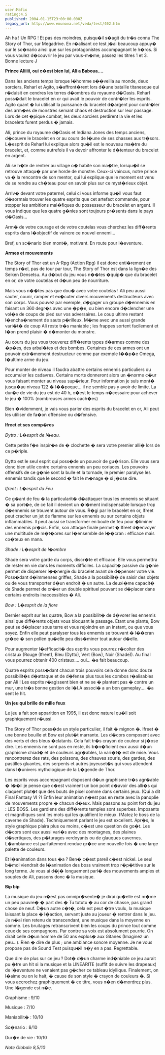 ```yaml
---
user:Mafio
rating:4.5
published: 2004-01-15T23:00:00.000Z
legacy_url: http://www.emunova.net/veda/test/402.htm
---
```

Ah ha ! Un RPG ! Et pas des moindres, puisqu�il s�agit du tr�s connu The Story of Thor, sur Megadrive. En r�alisant ce test j�ai beaucoup appuy� sur le sc�nario ainsi que sur les protagonistes accompagnant le h�ros. Si vous voulez d�couvrir le jeu par vous-m�me, passez les titres 1 et 3\. Bonne lecture J  

  

**Prince Aliiiii, oui c�est bien lui, Ali a Baboua....**  

  

Dans les anciens temps lorsque l�homme s��veilla au monde, deux sorciers, Reharl et Agito, s�affront�rent lors d�une bataille titanesque qui r�duisit en cendres les terres d�ombres du royaume d�Oasis. Reharl poss�dait le bracelet en or qui avait le pouvoir de contr�ler les esprits. Agito quant � lui utilisait la puissance du bracelet d�argent pour contr�ler des arm�es de monstres semant chaos et destruction sur leur passage. Lors de cet �pique combat, les deux sorciers perdirent la vie et les bracelets furent perdus � jamais.  

Ali, prince du royaume d�Oasis et Indiana Jones des temps anciens, d�couvre le bracelet en or au cours de l�une de ses chasses aux tr�sors. L�esprit de Reharl lui explique alors qu�il est le nouveau ma�tre du bracelet, et, comme autrefois il va devoir affronter le d�tenteur du bracelet en argent.  

Ali se h�te de rentrer au village o� habite son ma�tre, lorsqu�il se retrouve attaqu� par une horde de monstre. Ceux-ci vaincus, notre prince va � la rencontre de son mentor, qui lui explique que le moment est venu de se rendre au ch�teau pour en savoir plus sur ce myst�rieux objet.  

Arriv� devant votre paternel, celui ci vous informe qu�il vous faut d�sormais trouver les quatre esprits que cet artefact commande, pour stopper les ambitions mal�fiques du possesseur du bracelet en argent. Il vous indique que les quatre g�nies sont toujours pr�sents dans le pays d�Oasis...  

Arm� de votre courage et de votre coutelas vous cherchez les diff�rents esprits dans l�objectif de vaincre ce nouvel ennemi...  

Bref, un sc�nario bien mont�, motivant. En route pour l�aventure.  

  

**Armes et mouvements**  

  

The Story of Thor est un A-Rpg (Action Rpg) il est donc enti�rement en temps r�el, pas de tour par tour, The Story of Thor est dans la lign�e des Seiken Densetsu. Au d�but du jeu vous n��tes �quip� que du bracelet en or, de votre coutelas et d�un peu de nourriture.  

Mais vous n��tes pas que dou� avec votre coutelas ! Ali peu aussi sauter, courir, ramper et ex�cuter divers mouvements destructeurs avec son corps. Vous pouvez par exemple, d�gager un groupe d�ennemis en faisant un 360 degr�s avec une �p�e, ou bien encore d�clencher une vol�e de coups de pied sur vos adversaires. Le coup ultime restant l�encha�nement de sauts p�rilleux. M�me avec une aussi grande vari�t� de coup Ali reste tr�s maniable ; les frappes sortent facilement et l�on prend plaisir � d�monter du monstre.  

Au cours du jeu vous trouverez diff�rents types d�armes comme des �p�es, des arbal�tes et des bombes. Certaines de ces armes ont un pouvoir extr�mement destructeur comme par exemple l��p�e Omega, l�ultime arme du jeu.  

Pour monter de niveau il faudra abattre certains ennemis particuliers ou accumuler les cadavres. Certains morts donneront alors un �norme c�ur vous faisant monter au niveau sup�rieur. Pour information je suis mont� jusqu�au niveau 122 � l��poque... il ne semble pas y avoir de limite. La dur�e de vie du jeu est de 40 h, c�est le temps n�cessaire pour achever le jeu � 100% (nombreuses armes cach�es)  

Bien �videmment, je vais vous parler des esprits du bracelet en or, Ali peut les utiliser de fa�on offensive ou d�fensive.  

  

**Ifreet et ses comp�res**  

  

_Dytto : L�esprit de l�eau._  

Cette petite f�e inspir�e de � clochette � sera votre premier alli� lors de ce p�riple.  

Dytto est le seul esprit qui poss�de un pouvoir de gu�rison. Elle vous sera donc bien utile contre certains ennemis un peu coriaces. Les pouvoirs offensifs de ce g�nie sont la bulle et la tornade, le premier paralyse les ennemis tandis que le second � fait le m�nage � si j�ose dire.  

  

_Ifreet : L�esprit du Feu_  

Ce g�ant de feu � la particularit� d�attaquer tous les ennemis se situant � sa port�e, de ce fait il devient un �l�ment indispensable lorsque trop d�ennemis se trouvent autour de vous. R�gi par le bracelet en or, Ifreet peut cracher un jet de flamme sur les ennemis ou sur certains objets inflammables. Il peut aussi se transformer en boule de feu pour �liminer des ennemis pr�cis. Enfin, son attaque finale permet � Ifreet d�envoyer une multitude de m�t�ores sur l�ensemble de l��cran : efficace mais co�teux en mana.  

  

_Shade : L�esprit de l�ombre_  

Shade sera votre garde du corps, discr�te et efficace. Elle vous permettra de rester en vie dans les moments difficiles. La capacit� passive du g�nie permet de disperser l��nergie du bracelet avant de d�penser votre vie. Poss�dant d�immenses griffes, Shade a la possibilit� de saisir des objets ou de vous transporter d�un endroit � un autre. La deuxi�me capacit� de Shade permet de cr�er un double spirituel pouvant se d�placer dans certains endroits inaccessibles � Ali.  

  

_Bow : L�esprit de la flore_  

Dernier esprit sur les quatre, Bow a la possibilit� de d�vorer les ennemis ainsi que diff�rents objets vous bloquant le passage. Etant une plante, Bow peut se d�placer sous terre et vous rejoindre en un instant, ou que vous soyez. Enfin elle peut paralyser tous les ennemis se trouvant � l��cran gr�ce � son pollen qu�elle peu diss�miner tout autour d�elle.  

  

Pour augmenter l�efficacit� des esprits vous pourrez r�colter des cristaux (Rouge (Ifreet), Bleu (Dytto), Vert (Bow), Noir (Shade)). Au final vous pourrez obtenir 400 cristaux.... oui... �a fait beaucoup.  

Quatre esprits poss�dant chacun trois pouvoirs cela donne donc douze possibilit�s d�attaque et de d�fense plus tous les combos r�alisables par Ali ! Les esprits r�agissent bien et ne se � plantent pas � contre un mur, une tr�s bonne gestion de l�I.A associ� a un bon gameplay.... �a sent le hit.  

  

**Un jeu qui brille de mille feux**  

  

Le jeu a fait son apparition en 1995, il est donc naturel qu�il soit graphiquement r�ussi.  

The Story of Thor poss�de un style particulier, il fait � mignon �. Ifreet � une bonne bouille et Bow est plut�t marrante. Les d�cors composent avec des verts et des bleus �clatants. Cela fait tr�s crayon de couleur si j�ose dire. Les ennemis ne sont pas en reste, ils b�n�ficient eux aussi d�un graphisme chiad� et de couleurs agr�ables, la vari�t� est de mise. Vous rencontrerez des rats, des poissons, des chauves souris, des gardes, des pastilles gluantes, des serpents et autres joyeuset�s qui vous attendent dans l�univers mythologique de la L�gende de Thor.  

Les esprits vous accompagnant disposent d�un graphisme tr�s agr�able � l��il je pense que c�est vraiment un bon point d�avoir des alli�s qui claquent plut�t que des bouts de pixel comme dans certains jeux. (Qui a dit Final Fantasy VI ?) Enfin leur animation n�est pas en reste avec la panoplie de mouvements propre � chacun d�eux. Mais passons au point fort du jeu : LES BOSS. Les gardiens des diff�rents temples sont superbes. Imposants et magnifiques sont les mots qui les qualifient le mieux. (Matez le boss de la caverne de Shade). Techniquement parlant le jeu est excellent. Apr�s, le style graphique plaira plus ou moins, c�est une question de go�t. Les d�cors sont eux aussi vari�s avec des montagnes, des plaines d�sertiques, des p�turages verdoyants ou de glauques cavernes. L�ambiance est parfaitement rendue gr�ce une nouvelle fois � une large palette de couleurs.  

Et l�animation dans tous �a ? Ben� c�est pareil c�est nickel. Le seul b�mol viendrait de l�animation des boss vraiment trop r�p�titive sur le long terme. Je vous ai d�j� longuement parl� des mouvements amples et souples de Ali, passons donc � la musique.  

  

**Bip bip**  

  

La musique du jeu n�est pas omnipr�sente� je dirai qu�elle est m�me un peu pauvre� � part des � Tu tututu � au cor de chasse, pas grand chose de neuf. D�un autre c�t�, cela est peut �tre voulu, la musique laissant la place � l�action, servant juste au joueur � rentrer dans le jeu. Je n�ai rien retenu de transcendant, une musique dans la moyenne en somme. Les bruitages retranscrivent bien les coups du prince tout comme ceux de ses compagnons. Par contre sa voix est absolument pourrie. On dirait celle d�un homme de 50 ans explos� aux Gitanes (Imaginez un peu...). Rien � dire de plus ; une ambiance sonore moyenne. Je ne vous propose pas de Sound Test puisqu�il n�y en a pas. Regrettable.  

  

Que dire de plus sur ce jeu ? Dot� d�un charme ind�niable ce jeu aurait pu �tre un hit si la musique et la LINEARITE (suffit de suivre les drapeaux) de l�aventure ne venaient pas g�cher ce tableau idyllique. Finalement, on l�aime ou on le hait, � cause de son style � crayon de couleurs �. Si vous accrochez graphiquement � ce titre, vous n�en d�mordrez plus. Une l�gende est n�e.  

  

Graphisme : 9/10  

Musique : 7/10  

Maniabilit� : 10/10  

Sc�nario : 8/10  

Dur�e de vie : 10/10  

  

_Note Globale 8,5/10_